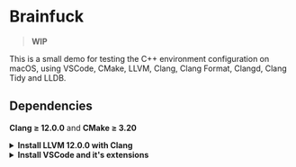 Brainfuck
=========

> **WIP**

This is a small demo for testing the C++ environment configuration on macOS,
using VSCode, CMake, LLVM, Clang, Clang Format, Clangd, Clang Tidy and LLDB.

Dependencies
------------

**Clang ≥ 12.0.0** and **CMake ≥ 3.20**

<details><summary><strong>Install LLVM 12.0.0 with Clang</strong></summary>

-   **Install LLVM 12.0.0 with Clang**, they are available on the GitHub release
    [page]. Add it to your path. For example, under macOS, if you put the
    downloaded directory in the `~` directory, you can use the following
    commands (don't forget `source ~/.zshrc` after that):

    ```shell
    echo 'export PATH="$HOME/clang+llvm-12.0.0-x86_64-apple-darwin/bin:$PATH"' >> ~/.zshrc
    ```

[page]: https://github.com/llvm/llvm-project/releases/tag/llvmorg-12.0.0

-   (macOS Only) Verify all executable files under that directory, this may
    require password.

    ```shell
    sudo xattr -dr com.apple.quarantine `find $HOME/clang+llvm-12.0.0-x86_64-apple-darwin/bin`
    ```

-   (macOS Only) Setup `SDKROOT` correctly, pay special attention to the
    version number.

    ```shell
     export SDKROOT="/Applications/Xcode.app/Contents/Developer/Platforms/MacOSX.platform/Developer/SDKs/MacOSX11.3.sdk"
    ```

-   **Now we have `clang++`, `clang-format`, `clang-tidy`, `clangd` and `lldb`.**

    ```shell
    clang++ --version        
    # clang version 12.0.0
    # Target: x86_64-apple-darwin20.3.0
    # Thread model: posix
    # InstalledDir: /Users/kkshinkai/clang+llvm-12.0.0-x86_64-apple-darwin/bin
    ```

-   **Build and run.**

    ```shell
    # Use GNU Makefile
    cmake -B build .
    make -C build

    # Use Ninja
    cmake -B build -G Ninja .
    ninja -C build

    # Run
    ./build/bf
    ```

</details>

<details><summary><strong>Install VSCode and it's extensions</strong></summary>

-   **Download and install Visual Studio Code (VSCode)** from [here].

[here]: https://code.visualstudio.com

-   **Download the following extensions**

Name: C/C++
Id: ms-vscode.cpptools
Description: C/C++ IntelliSense, debugging, and code browsing.
Version: 1.5.1
Publisher: Microsoft
VS Marketplace Link: https://marketplace.visualstudio.com/items?itemName=ms-vscode.cpptools

Name: CMake Tools
Id: ms-vscode.cmake-tools
Description: Extended CMake support in Visual Studio Code
Version: 1.7.3
Publisher: Microsoft
VS Marketplace Link: https://marketplace.visualstudio.com/items?itemName=ms-vscode.cmake-tools

Name: clangd
Id: llvm-vs-code-extensions.vscode-clangd
Description: C and C++ completion, navigation, and insights
Version: 0.1.12
Publisher: LLVM Extensions
VS Marketplace Link: https://marketplace.visualstudio.com/items?itemName=llvm-vs-code-extensions.vscode-clangd

Name: Clang-Tidy
Id: notskm.clang-tidy
Description: Integrates clang-tidy into VS Code
Version: 0.5.1
Publisher: notskm
VS Marketplace Link: https://marketplace.visualstudio.com/items?itemName=notskm.clang-tidy

</details>